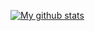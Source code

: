 [![My github stats](https://github-readme-stats.vercel.app/api?username=lllllllqw)](https://github.com/anuraghazra/github-readme-stats)
